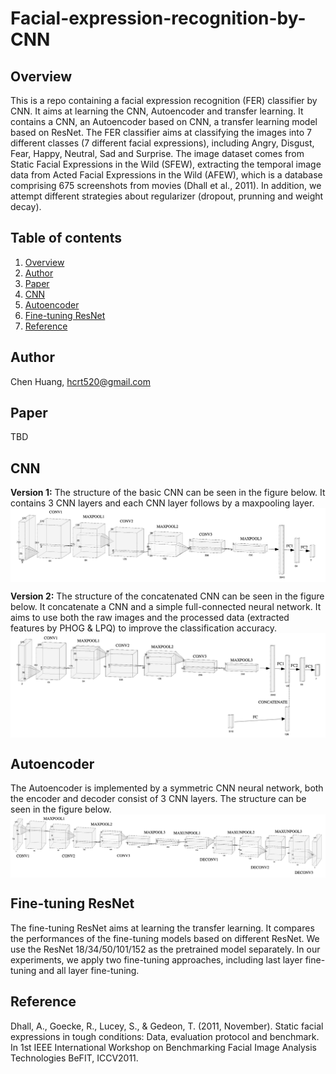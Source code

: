 # Facial-expression-recognition-by-CNN

## Overview
This is a repo containing a facial expression recognition (FER) classifier by CNN. It aims at learning the CNN, Autoencoder and transfer learning. It contains a CNN, an Autoencoder based on CNN, a transfer learning model based on ResNet. The FER classifier aims at classifying the images into 7 different classes (7 different facial expressions), including Angry, Disgust, Fear, Happy, Neutral, Sad and Surprise. The image dataset comes from Static Facial Expressions in the Wild (SFEW), extracting the temporal image data from Acted Facial Expressions in the Wild (AFEW), which is a database comprising 675 screenshots from movies (Dhall et al., 2011). In addition, we attempt different strategies about regularizer (dropout, prunning and weight decay).

## Table of contents
1. [Overview](#overview)
2. [Author](#author)
3. [Paper](#paper)
4. [CNN](#cnn)
5. [Autoencoder](#autoencoder)
6. [Fine-tuning ResNet](#fine-tuning-resnet)
7. [Reference](#reference)

## Author
Chen Huang, hcrt520@gmail.com

## Paper
TBD

## CNN
**Version 1:** The structure of the basic CNN can be seen in the figure below. It contains 3 CNN layers and each CNN layer follows by a maxpooling layer.  
<img src="https://github.com/Chen-Huang-326/Facial-expression-recognition-by-CNN/blob/master/data/model%20structure/basic%20CNN.png" alt="20-s2-TL" align=center />

**Version 2:** The structure of the concatenated CNN can be seen in the figure below. It concatenate a CNN and a simple full-connected neural network. It aims to use both the raw images and the processed data (extracted features by PHOG & LPQ) to improve the classification accuracy.  
<img src="https://github.com/Chen-Huang-326/Facial-expression-recognition-by-CNN/blob/master/data/model%20structure/concatenated%20CNN.png" alt="20-s2-TL" align=center />

## Autoencoder
The Autoencoder is implemented by a symmetric CNN neural network, both the encoder and decoder consist of 3 CNN layers. The structure can be seen in the figure below.  
<img src="https://github.com/Chen-Huang-326/Facial-expression-recognition-by-CNN/blob/master/data/model%20structure/Autoencoder.png" alt="20-s2-TL" align=center />

## Fine-tuning ResNet
The fine-tuning ResNet aims at learning the transfer learning. It compares the performances of the fine-tuning models based on different ResNet. We use the ResNet 18/34/50/101/152 as the pretrained model separately. In our experiments, we apply two fine-tuning approaches, including last layer fine-tuning and all layer fine-tuning.

## Reference
Dhall, A., Goecke, R., Lucey, S., & Gedeon, T. (2011, November). Static facial expressions in tough conditions: Data, evaluation protocol and benchmark. In 1st IEEE International Workshop on Benchmarking Facial Image Analysis Technologies BeFIT, ICCV2011.
